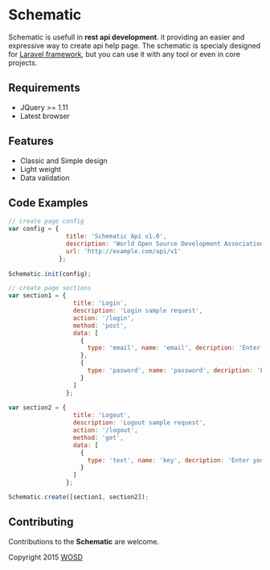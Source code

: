 # Schematic

Schematic is usefull in **rest api development**. it providing an easier and expressive way to create api help page. The schematic is specialy designed for [Laravel framework](http://laravel.com), but you can use it with any tool or even in core projects.

## Requirements

- JQuery >= 1.11
- Latest browser

## Features

- Classic and Simple design
- Light weight
- Data validation

## Code Examples

```javascript
// create page config
var config = {
                title: 'Schematic Api v1.0',
                description: 'World Open Source Development Association (WOSDA)',
                url: 'http://example.com/api/v1'
              };
              
Schematic.init(config);

// create page sections
var section1 = {
                  title: 'Login',
                  description: 'Login sample request',
                  action: '/login',
                  method: 'post',
                  data: [
                    {
                      type: 'email', name: 'email', decription: 'Enter your email', param_type: 'form', data_type: 'email'
                    },
                    {
                      type: 'pasword', name: 'password', decription: 'Enter your pasword', param_type: 'form', data_type: 'alpha_num'
                    }
                  ]
                };
                
var section2 = {
                  title: 'Logout',
                  description: 'Logout sample request',
                  action: '/logout',
                  method: 'get',
                  data: [
                    {
                      type: 'text', name: 'key', decription: 'Enter your api key', param_type: 'form'
                    }
                  ]
                };

Schematic.create([section1, section2]);
```

## Contributing

Contributions to the **Schematic** are welcome.

Copyright 2015 [WOSD](http://facebook.com/)

